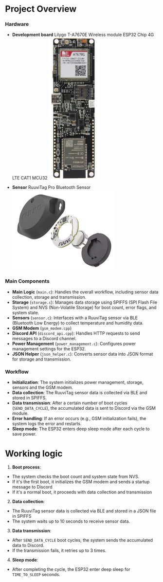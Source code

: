 # Project Overview

### Hardware

- **Development board**
Lilygo T-A7670E Wireless module ESP32 Chip 4G LTE CAT1 MCU32
![lilygo chip](images/hardware/lilygo_t-a7670e.png)

- **Sensor**
RuuviTag Pro Bluetooth Sensor
![ruuvitag sensor](images/hardware/ruuvitagpro_exploded.png)


### Main Components

- **Main Logic** (`main.c`): Handles the overall workflow, including sensor data collection, storage and transmission.
- **Storage** (`storage.c`): Manages data storage using SPIFFS (SPI Flash File System) and NVS (Non-Volatile Storage) for boot count, error flags, and system state.
- **Sensors** (`sensor.c`): Interfaces with a RuuviTag sensor via BLE (Bluetooth Low Energy) to collect temperature and humidity data.
- **GSM Modem** (`gsm_modem.cpp`)
- **Discord API** (`discord_api.cpp`): Handles HTTP requests to send messages to a Discord channel.
- **Power Management** (`power_management.c`): Configures power management settings for the ESP32.
- **JSON Helper** (`json_helper.c`): Converts sensor data into JSON format for storage and transmission.

### Workflow

- **Initialization**: The system initializes power management, storage, sensors and the GSM modem.
- **Data collection**: The RuuviTag sensor data is collected via BLE and stored in SPIFFS.
- **Data transmission**: After a certain number of boot cycles (`SEND_DATA_CYCLE`), the accumulated data is sent to Discord via the GSM module.
- **Error handling**: If an error occurs (e.g., GSM initialization fails), the system logs the error and restarts.
- **Sleep mode**: The ESP32 enters deep sleep mode after each cycle to save power.

# Working logic

1. **Boot process**:
- The system checks the boot count and system state from NVS.
- If it's the first boot, it initializes the GSM modem and sends a startup message to Discord
- If it's a normal boot, it proceeds with data collection and transmission

2. **Data collection**:
- The RuuviTag sensor data is collected via BLE and stored in a JSON file in SPIFFS
- The system waits up to 10 seconds to receive sensor data.

3. **Data transmission**:
- After `SEND_DATA_CYCLE` boot cycles, the system sends the accumulated data to Discord.
- If the transmission fails, it retries up to 3 times.

4. **Sleep mode**:
- After completing the cycle, the ESP32 enter deep sleep for `TIME_TO_SLEEP` seconds.
